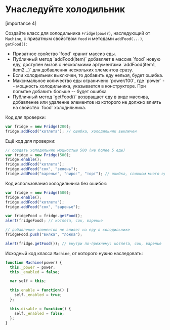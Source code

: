# Унаследуйте холодильник

[importance 4]

Создайте класс для холодильника `Fridge(power)`, наследующий от `Machine`, с приватным свойством `food` и методами `addFood(...)`, `getFood()`:
<ul>
<li>Приватное свойство `food` хранит массив еды.</li>
<li>Публичный метод `addFood(item)` добавляет в массив `food` новую еду, доступен вызов с несколькими аргументами `addFood(item1, item2...)` для добавления нескольких элементов сразу.</li>
<li>Если холодильник выключен, то добавить еду нельзя, будет ошибка.</li>
<li>Максимальное количество еды ограничено `power/100`, где `power` -- мощность холодильника, указывается в конструкторе. При попытке добавить больше -- будет ошибка</li>
<li>Публичный метод `getFood()` возвращает еду в виде массива, добавление или удаление элементов из которого не должно влиять на свойство `food` холодильника.</li>
</ul>

Код для проверки:

```js
var fridge = new Fridge(200); 
fridge.addFood("котлета"); // ошибка, холодильник выключен
```

Ещё код для проверки:

```js
// создать холодильник мощностью 500 (не более 5 еды)
var fridge = new Fridge(500); 
fridge.enable();
fridge.addFood("котлета"); 
fridge.addFood("сок", "зелень");
fridge.addFood("варенье", "пирог", "торт"); // ошибка, слишком много еды
```

Код использования холодильника без ошибок:

```js
var fridge = new Fridge(500); 
fridge.enable();
fridge.addFood("котлета"); 
fridge.addFood("сок", "варенье");

var fridgeFood = fridge.getFood();
alert(fridgeFood); // котлета, сок, варенье

// добавление элементов не влияет на еду в холодильнике
fridgeFood.push("вилка", "ложка"); 

alert(fridge.getFood()); // внутри по-прежнему: котлета, сок, варенье
```

Исходный код класса `Machine`, от которого нужно наследовать:

```js
function Machine(power) {
  this._power = power;
  this._enabled = false;

  var self = this;

  this.enable = function() {
    self._enabled = true;
  };

  this.disable = function() {
    self._enabled = false;
  };
}
```

